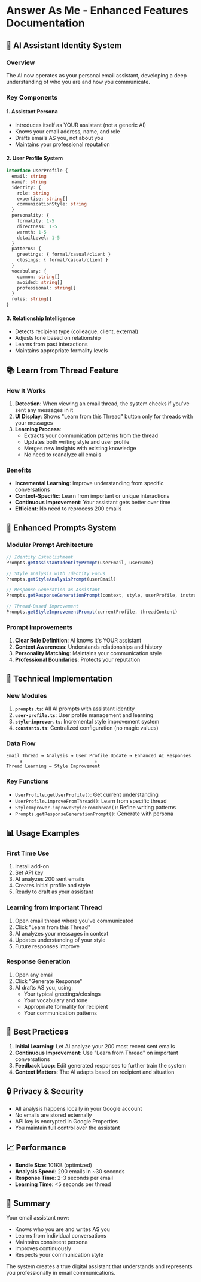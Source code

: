 # Answer As Me - Enhanced Features Documentation

## 🤖 AI Assistant Identity System

### Overview
The AI now operates as your personal email assistant, developing a deep understanding of who you are and how you communicate.

### Key Components

#### 1. **Assistant Persona**
- Introduces itself as YOUR assistant (not a generic AI)
- Knows your email address, name, and role
- Drafts emails AS you, not about you
- Maintains your professional reputation

#### 2. **User Profile System**
```typescript
interface UserProfile {
  email: string
  name?: string
  identity: {
    role: string
    expertise: string[]
    communicationStyle: string
  }
  personality: {
    formality: 1-5
    directness: 1-5
    warmth: 1-5
    detailLevel: 1-5
  }
  patterns: {
    greetings: { formal/casual/client }
    closings: { formal/casual/client }
  }
  vocabulary: {
    common: string[]
    avoided: string[]
    professional: string[]
  }
  rules: string[]
}
```

#### 3. **Relationship Intelligence**
- Detects recipient type (colleague, client, external)
- Adjusts tone based on relationship
- Learns from past interactions
- Maintains appropriate formality levels

## 📚 Learn from Thread Feature

### How It Works
1. **Detection**: When viewing an email thread, the system checks if you've sent any messages in it
2. **UI Display**: Shows "Learn from this Thread" button only for threads with your messages
3. **Learning Process**: 
   - Extracts your communication patterns from the thread
   - Updates both writing style and user profile
   - Merges new insights with existing knowledge
   - No need to reanalyze all emails

### Benefits
- **Incremental Learning**: Improve understanding from specific conversations
- **Context-Specific**: Learn from important or unique interactions
- **Continuous Improvement**: Your assistant gets better over time
- **Efficient**: No need to reprocess 200 emails

## 🎯 Enhanced Prompts System

### Modular Prompt Architecture
```typescript
// Identity Establishment
Prompts.getAssistantIdentityPrompt(userEmail, userName)

// Style Analysis with Identity Focus
Prompts.getStyleAnalysisPrompt(userEmail)

// Response Generation as Assistant
Prompts.getResponseGenerationPrompt(context, style, userProfile, instructions)

// Thread-Based Improvement
Prompts.getStyleImprovementPrompt(currentProfile, threadContent)
```

### Prompt Improvements
1. **Clear Role Definition**: AI knows it's YOUR assistant
2. **Context Awareness**: Understands relationships and history
3. **Personality Matching**: Maintains your communication style
4. **Professional Boundaries**: Protects your reputation

## 🔧 Technical Implementation

### New Modules
1. **`prompts.ts`**: All AI prompts with assistant identity
2. **`user-profile.ts`**: User profile management and learning
3. **`style-improver.ts`**: Incremental style improvement system
4. **`constants.ts`**: Centralized configuration (no magic values)

### Data Flow
```
Email Thread → Analysis → User Profile Update → Enhanced AI Responses
     ↓                           ↓
Thread Learning ← Style Improvement
```

### Key Functions
- `UserProfile.getUserProfile()`: Get current understanding
- `UserProfile.improveFromThread()`: Learn from specific thread
- `StyleImprover.improveStyleFromThread()`: Refine writing patterns
- `Prompts.getResponseGenerationPrompt()`: Generate with persona

## 📊 Usage Examples

### First Time Use
1. Install add-on
2. Set API key
3. AI analyzes 200 sent emails
4. Creates initial profile and style
5. Ready to draft as your assistant

### Learning from Important Thread
1. Open email thread where you've communicated
2. Click "Learn from this Thread"
3. AI analyzes your messages in context
4. Updates understanding of your style
5. Future responses improve

### Response Generation
1. Open any email
2. Click "Generate Response"
3. AI drafts AS you, using:
   - Your typical greetings/closings
   - Your vocabulary and tone
   - Appropriate formality for recipient
   - Your communication patterns

## 🚀 Best Practices

1. **Initial Learning**: Let AI analyze your 200 most recent sent emails
2. **Continuous Improvement**: Use "Learn from Thread" on important conversations
3. **Feedback Loop**: Edit generated responses to further train the system
4. **Context Matters**: The AI adapts based on recipient and situation

## 🔒 Privacy & Security

- All analysis happens locally in your Google account
- No emails are stored externally
- API key is encrypted in Google Properties
- You maintain full control over the assistant

## 📈 Performance

- **Bundle Size**: 101KB (optimized)
- **Analysis Speed**: 200 emails in ~30 seconds
- **Response Time**: 2-3 seconds per email
- **Learning Time**: <5 seconds per thread

## 🎉 Summary

Your email assistant now:
- Knows who you are and writes AS you
- Learns from individual conversations
- Maintains consistent persona
- Improves continuously
- Respects your communication style

The system creates a true digital assistant that understands and represents you professionally in email communications.
